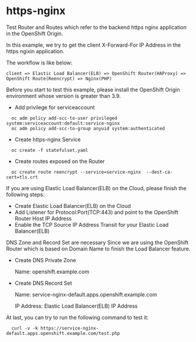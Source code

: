 # https-nginx

Test Router and Routes which refer to the backend https nginx application in the OpenShift Origin.

In this example, we try to get the client X-Forward-For IP Address in the https ngixin application.

The workflow is like below:
```
client => Elastic Load Balancer(ELB) => OpenShift Router(HAProxy) => OpenShift Route(Reencrypt) => Nginx(PHP)
```

Before you start to test this example, please install the OpenShift Origin environment whose version is greater than 3.9.

* Add privilege for serviceaccount
```
  oc adm policy add-scc-to-user privileged system:serviceaccount:default:service-nginx
  oc adm policy add-scc-to-group anyuid system:authenticated
```

* Create https-nginx Service
```
  oc create -f statefulset.yaml
```

* Create routes exposed on the Router
```
  oc create route reencrypt --service=service-nginx  --dest-ca-cert=tls.crt
```

If you are using Elastic Load Balancer(ELB) on the Cloud, please finish the following steps:

* Create Elastic Load Balancer(ELB) on the Cloud
* Add Listener for Protocol:Port(TCP:443) and point to the OpenShift Router Host IP Address
* Enable the TCP Source IP Address Transit for your Elastic Load Balancer(ELB)

DNS Zone and Record Set are necessary Since we are using the OpenShift Router
which is based on Domain Name to finish the Load Balancer feature.
* Create DNS Private Zone

  Name: openshift.example.com
  
* Create DNS Record Set

  Name: service-nginx-default.apps.openshift.example.com
  
  IP Address: Elastic Load Balancer(ELB) IP Address

At last, you can try to run the following command to test it:
```
  curl -v -k https://service-nginx-default.apps.openshift.example.com/test.php
```

